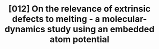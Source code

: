 ---
title: "[012] On the relevance of extrinsic defects to melting - a molecular-dynamics study using an embedded atom potential"
collection: publications
permalink: /publication/00012
citation: 'J. F. Lutsko, D. Wold, S. R. Phillpot, and S. Yip, &quot;On the relevance of extrinsic defects to melting - a molecular-dynamics study using an embedded atom potential&quot;, <i>Scripta Metallurgica</i>, <strong>23</strong>, 333 (1989)'
---
